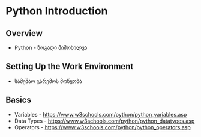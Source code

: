 # Python Introduction

## Overview
- Python - ზოგადი მიმოხილვა

## Setting Up the Work Environment
- სამუშაო გარემოს მოწყობა

## Basics
- Variables - https://www.w3schools.com/python/python_variables.asp
- Data Types - https://www.w3schools.com/python/python_datatypes.asp
- Operators - https://www.w3schools.com/python/python_operators.asp
  
